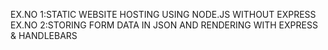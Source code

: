 EX.NO 1:STATIC WEBSITE HOSTING USING NODE.JS WITHOUT EXPRESS
EX.NO 2:STORING FORM DATA IN JSON AND RENDERING WITH EXPRESS & HANDLEBARS
